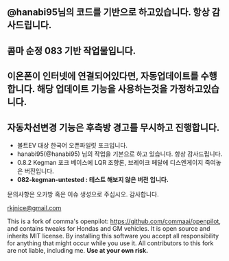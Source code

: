 ## @hanabi95님의 코드를 기반으로 하고있습니다. 항상 감사드립니다.

## 콤마 순정 083 기반 작업물입니다.
## 이온폰이 인터넷에 연결되어있다면, 자동업데이트를 수행합니다. 해당 업데이트 기능을 사용하는것을 가정하고있습니다.

## 자동차선변경 기능은 후측방 경고를 무시하고 진행합니다.


- 볼트EV 대상 한국어 오픈파일럿 포크입니다.
- hanabi95(@hanabi95) 님의 작업을 기본으로 하고 있습니다. 항상 감사드립니다. 
- 0.8.2 Kegman 포크 베이스에 LQR 조향론, 브레이크 페달에 디스엔게이지 죽여놓은 버전입니다.
- **082-kegman-untested : 테스트 해보지 않은 버전 입니다.**

문의사항은 오카방 혹은 이슈 생성으로 주십시오. 감사합니다.

rkjnice@gmail.com



This is a fork of comma's openpilot: https://github.com/commaai/openpilot, and contains tweaks for Hondas and GM vehicles.  It is open source and inherits MIT license.  By installing this software you accept all responsibility for anything that might occur while you use it.  All contributors to this fork are not liable, including me.  <b>Use at your own risk.</b>


